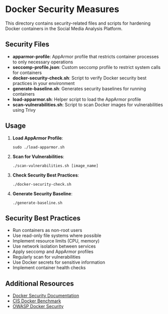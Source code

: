 # Docker Security Measures

This directory contains security-related files and scripts for hardening Docker containers in the Social Media Analysis Platform.

## Security Files

- **apparmor-profile**: AppArmor profile that restricts container processes to only necessary operations
- **seccomp-profile.json**: Custom seccomp profile to restrict system calls for containers
- **docker-security-check.sh**: Script to verify Docker security best practices in your environment
- **generate-baseline.sh**: Generates security baselines for running containers
- **load-apparmor.sh**: Helper script to load the AppArmor profile
- **scan-vulnerabilities.sh**: Script to scan Docker images for vulnerabilities using Trivy

## Usage

1. **Load AppArmor Profile**:
   ```
   sudo ./load-apparmor.sh
   ```

2. **Scan for Vulnerabilities**:
   ```
   ./scan-vulnerabilities.sh [image_name]
   ```

3. **Check Security Best Practices**:
   ```
   ./docker-security-check.sh
   ```

4. **Generate Security Baseline**:
   ```
   ./generate-baseline.sh
   ```

## Security Best Practices

- Run containers as non-root users
- Use read-only file systems where possible
- Implement resource limits (CPU, memory)
- Use network isolation between services
- Apply seccomp and AppArmor profiles
- Regularly scan for vulnerabilities
- Use Docker secrets for sensitive information
- Implement container health checks

## Additional Resources

- [Docker Security Documentation](https://docs.docker.com/engine/security/)
- [CIS Docker Benchmark](https://www.cisecurity.org/benchmark/docker)
- [OWASP Docker Security](https://cheatsheetseries.owasp.org/cheatsheets/Docker_Security_Cheat_Sheet.html) 